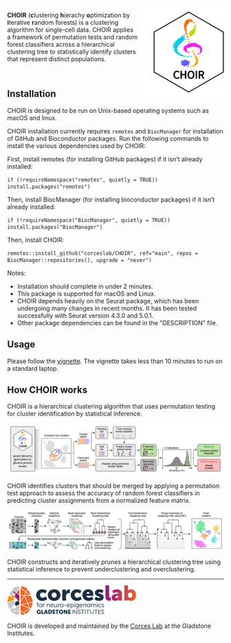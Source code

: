 <br>
<a href ="https://www.CHOIRclustering.com"><img src="man/figures/logo.png" width="200px" align="right" /></a>

<!-- badges: start -->
<!-- badges: end -->

**CHOIR** (**c**lustering **h**ierachy **o**ptimization by **i**terative **r**andom forests) is a clustering algorithm for single-cell data. CHOIR applies a framework of permutation tests and random forest classifiers across a hierarchical clustering tree to statistically identify clusters that represent distinct populations.

<br>

## Installation

CHOIR is designed to be run on Unix-based operating systems such as macOS and linux.

CHOIR installation currently requires `remotes` and `BiocManager` for installation of GitHub and Bioconductor packages. Run the following commands to install the various dependencies used by CHOIR:

First, install remotes (for installing GitHub packages) if it isn’t already installed:
```{r, eval = FALSE}
if (!requireNamespace("remotes", quietly = TRUE)) install.packages("remotes")
```

Then, install BiocManager (for installing bioconductor packages) if it isn’t already installed:
```{r, eval = FALSE}
if (!requireNamespace("BiocManager", quietly = TRUE)) install.packages("BiocManager")
```

Then, install CHOIR:
```{r, eval = FALSE}
remotes::install_github("corceslab/CHOIR", ref="main", repos = BiocManager::repositories(), upgrade = "never")
```

Notes:

* Installation should complete in under 2 minutes.
* This package is supported for macOS and Linux. 
* CHOIR depends heavily on the Seurat package, which has been undergoing many changes in recent months. It has been tested successfully with Seurat version 4.3.0 and 5.0.1.
* Other package dependencies can be found in the "DESCRIPTION" file.

## Usage

Please follow the [vignette](https://www.choirclustering.com/articles/CHOIR.html). The vignette takes less than 10 minutes to run on a standard laptop.

## How CHOIR works

CHOIR is a hierarchical clustering algorithm that uses permutation testing for cluster
identification by statistical inference. 

<p align="left"><img src="man/figures/Fig1a.png" alt="" width="800"></a></p>

CHOIR identifies clusters that should be merged by applying a permutation test approach to assess the accuracy of random forest classifiers in predicting cluster assignments from a normalized feature matrix.

<p align="left"><img src="man/figures/Fig1b.png" alt="" width="800"></a></p>

CHOIR constructs and iteratively prunes a hierarchical clustering tree using statistical inference to prevent underclustering and overclustering.

<hr>

<p align="left"><a href ="https://www.corceslab.com/"><img src="man/figures/CorcesLab_logo.png" alt="" width="300"></a></p>

CHOIR is developed and maintained by the [Corces Lab](https://www.corceslab.com/) at the Gladstone Institutes.
